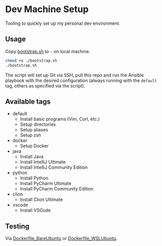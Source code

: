 # Dev Machine Setup
Tooling to quickly set up my personal dev environment. 

## Usage 
Copy [bootstrap.sh](/bootstrap.sh) to `~` on local machine.

```bash
chmod +x ./bootstrap.sh
./bootstrap.sh
```

The script will set up Git via SSH, pull this repo and run the Ansible playbook with the desired configuration
(always running with the `default` tag, others as specified via the script).

## Available tags
- default
  - Install basic programs (Vim, Curl, etc.)
  - Setup directories
  - Setup aliases
  - Setup zsh
- docker
  - Setup Docker
- java
  - Install Java
  - Install IntelliJ Ultimate
  - Install IntelliJ Community Edition
- python
  - Install Python
  - Install PyCharm Ultimate
  - Install PyCharm Community Edition
- clion
  - Install Clion Ultimate
- vscode
  - Install VSCode 

## Testing
Via [Dockerfile_BareUbuntu](Dockerfile_BareUbuntu) or [Dockerfile_WSLUbuntu](Dockerfile_WSLUbuntu).
